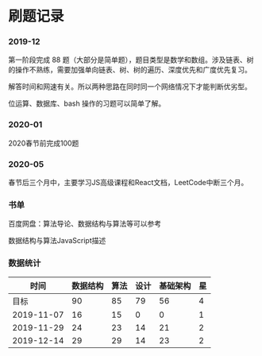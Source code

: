 # 刷题记录

### 2019-12

第一阶段完成 88 题（大部分是简单题），题目类型是数学和数组。涉及链表、树的操作不熟练，需要加强单向链表、树、树的遍历、深度优先和广度优先复习。

解答时间和网速有关。所以两种思路在同时同一个网络情况下才能判断优劣型。

位运算、数据库、bash 操作的习题可以简单了解。

### 2020-01

2020春节前完成100题

### 2020-05

春节后三个月中，主要学习JS高级课程和React文档，LeetCode中断三个月。


### 书单

百度网盘：算法导论、数据结构与算法等可以参考

数据结构与算法JavaScript描述


### 数据统计

| 时间         | 数据结构 | 算法 | 设计 | 基础架构 | 星   |
| ------------ | -------- | ---- | ---- | -------- | ---- |
| 目标         | 90       | 85   | 79   | 56       | 4    |
| 2019-11-07   | 16       | 15   | 0    | 0        | 1    |
| 2019-11-29   | 24       | 23   | 14   | 21       | 2    |
| 2019-12-14   | 29       | 29   | 14   | 23       | 2    |
